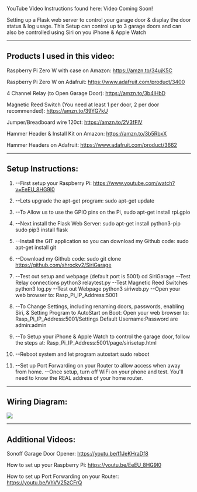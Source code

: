 YouTube Video Instructions found here: Video Coming Soon!

Setting up a Flask web server to control your garage door & display the door status & log usage. This Setup can control up to 3 garage doors and can also be controlled using Siri on you iPhone & Apple Watch

--------------------------------------------------------------------
Products I used in this video:
--------------------------------------------------------------------

Raspberry Pi Zero W with case on Amazon: https://amzn.to/34ujK5C

Raspberry Pi Zero W on Adafruit: https://www.adafruit.com/product/3400

4 Channel Relay (to Open Garage Door): https://amzn.to/3b4lHbD

Magnetic Reed Switch (You need at least 1 per door, 2 per door recommended): https://amzn.to/39YG7kU

Jumper/Breadboard wire 120ct: https://amzn.to/2V3fFlV

Hammer Header & Install Kit on Amazon: https://amzn.to/3b5RbxX

Hammer Headers on Adafruit: https://www.adafruit.com/product/3662

--------------------------------------------------------------------
Setup Instructions:
--------------------------------------------------------------------

1.  --First setup your Raspberry Pi: https://www.youtube.com/watch?v=EeEU_8HG9l0 
2.  --Lets upgrade the apt-get program: 
sudo apt-get update

3.  --To Allow us to use the GPIO pins on the Pi,
sudo apt-get install rpi.gpio

4.  --Next install the Flask Web Server: 
sudo apt-get install python3-pip
sudo pip3 install flask

5.  --Install the GIT application so you can download my Github code: 
sudo apt-get install git 

6.  --Download my Github code: 
sudo git clone https://github.com/shrocky2/SiriGarage
 
7.  --Test out setup and webpage (default port is 5001)
cd SiriGarage
     --Test Relay connections
python3 relaytest.py
     --Test Magnetic Reed Switches
python3 log.py
     --Test out Webpage
python3 siriweb.py
     --Open your web browser to: Rasp_Pi_IP_Address:5001

 8.  --To Change Settings, including renaming doors, passwords, enabling Siri, & Setting Program to AutoStart on Boot:
Open your web browser to: Rasp_Pi_IP_Address:5001/Settings
Default Username:Password are admin:admin

9.  --To Setup your iPhone & Apple Watch to control the garage door, follow the steps at:
Rasp_Pi_IP_Address:5001/page/sirisetup.html
11.  --Reboot system and let program autostart
sudo reboot

12.  --Set up Port Forwarding on your Router to allow access when away from home.
     --Once setup, turn off WiFi on your phone and test. You'll need to know the REAL address of your home router.

--------------------------------------------------------------------
Wiring Diagram:
--------------------------------------------------------------------

<img src="https://github.com/shrocky2/GarageWeb/blob/master/Mulit Door Wiring Diagram.jpg">

--------------------------------------------------------------------
Additional Videos:
--------------------------------------------------------------------
Sonoff Garage Door Opener: https://youtu.be/f1JeKHraDf8

How to set up your Raspberry Pi: https://youtu.be/EeEU_8HG9l0

How to set up Port Forwarding on your Router: https://youtu.be/VhVV25zCFrQ

